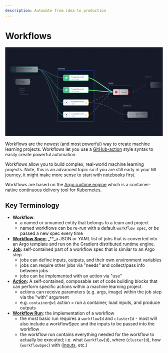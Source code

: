 ```yaml
---
description: Automate from idea to production
---
```


# Workflows

![](../../.gitbook/assets/screen-shot-2021-03-04-at-4.15.25-pm.png)

Workflows are the newest \(and most powerful\) way to create machine learning projects. Workflows let you use a [GitHub-action](https://docs.github.com/en/actions) style syntax to easily create powerful automation.

Workflows allow you to build complex, real-world machine learning projects. Note, this is an advanced topic so if you are still early in your ML journey, it might make more sense to start with [notebooks](../../get-started/tutorials-list/getting-started-with-gradient-notebooks-old.md) first.

Workflows are based on the [Argo runtime engine](https://github.com/argoproj) which is a container-native continuous delivery tool for Kubernetes.

## Key Terminology

* **Workflow**: 
  * a named or unnamed entity that belongs to a team and project
  * named workflows can be re-run with a default `workflow spec`, or be passed a new spec every time
* [**Workflow Spec:**](workflow-spec.md) _\*\*_a JSON or YAML list of jobs that is converted into an Argo template and run on the Gradient distributed runtime engine.
* [**Job**](workflow-spec.md#jobs)**:** self-contained part of a workflow spec that is similar to an Argo step
  * jobs can define inputs, outputs, and their own environment variables
  * jobs can require other jobs via "needs" and collect/pass info between jobs
  * jobs can be implemented with an action via "use"
* [**Action**](gradient-actions.md)**:** A self-contained, composable set of code building blocks that can perform specific actions within a machine learning project. 
  * actions can receive parameters \(e.g. args, image\) within the job step via the "with" argument
  * e.g. `container@v1` action = run a container, load inputs, and produce outputs
* [**Workflow Run**](workflow-spec.md#example-workflow-run-output): the implementation of a workflow
  * the most basic run requires a `workflowId` and `clusterId` - most will also include a workflowSpec and the inputs to be passed into the workflow
  * the workflow run contains everything needed for the workflow to actually be executed; i.e. what \(`workflowId`\), where \(`clusterId`\), how \(`workflowSpec`\) with \([inputs](workflow-spec.md#inputs), etc.\)

